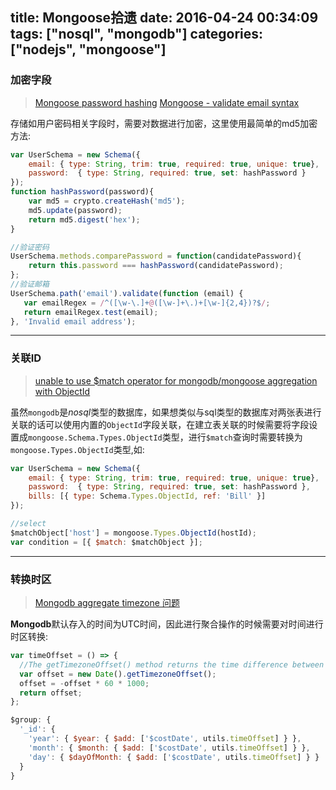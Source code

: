 title: Mongoose拾遗
date: 2016-04-24 00:34:09
tags: ["nosql", "mongodb"]
categories: ["nodejs", "mongoose"]
---

### 加密字段

> [Mongoose password hashing](http://stackoverflow.com/questions/14588032/mongoose-password-hashing)
> [Mongoose - validate email syntax](http://stackoverflow.com/questions/18022365/mongoose-validate-email-syntax)

存储如用户密码相关字段时，需要对数据进行加密，这里使用最简单的md5加密方法:
```js
var UserSchema = new Schema({
	email: { type: String, trim: true, required: true, unique: true},
	password:  { type: String, required: true, set: hashPassword }
});
function hashPassword(password){
	var md5 = crypto.createHash('md5');
	md5.update(password);
	return md5.digest('hex');
}

//验证密码
UserSchema.methods.comparePassword = function(candidatePassword){
	return this.password === hashPassword(candidatePassword);
};
//验证邮箱
UserSchema.path('email').validate(function (email) {
   var emailRegex = /^([\w-\.]+@([\w-]+\.)+[\w-]{2,4})?$/;
   return emailRegex.test(email);
}, 'Invalid email address');
```

----

### 关联ID

> [unable to use $match operator for mongodb/mongoose aggregation with ObjectId](http://stackoverflow.com/questions/16310598/unable-to-use-match-operator-for-mongodb-mongoose-aggregation-with-objectid)

虽然`mongodb`是*nosql*类型的数据库，如果想类似与sql类型的数据库对两张表进行关联的话可以使用内置的`ObjectId`字段关联，在建立表关联的时候需要将字段设置成`mongoose.Schema.Types.ObjectId`类型，进行`$match`查询时需要转换为`mongoose.Types.ObjectId`类型,如:
```js
var UserSchema = new Schema({
	email: { type: String, trim: true, required: true, unique: true},
	password:  { type: String, required: true, set: hashPassword },
	bills: [{ type: Schema.Types.ObjectId, ref: 'Bill' }]
});

//select
$matchObject['host'] = mongoose.Types.ObjectId(hostId);
var condition = [{ $match: $matchObject }];
```

----

### 转换时区

> [Mongodb aggregate timezone 问题](https://gitsea.com/2014/07/26/mongodb-aggregate-timezone-%E9%97%AE%E9%A2%98/)

**Mongodb**默认存入的时间为UTC时间，因此进行聚合操作的时候需要对时间进行时区转换:
```js
var timeOffset = () => {
  //The getTimezoneOffset() method returns the time difference between UTC time and local time, in minutes.
  var offset = new Date().getTimezoneOffset();
  offset = -offset * 60 * 1000;
  return offset;
};

$group: {
  '_id': {
    'year': { $year: { $add: ['$costDate', utils.timeOffset] } },
    'month': { $month: { $add: ['$costDate', utils.timeOffset] } },
    'day': { $dayOfMonth: { $add: ['$costDate', utils.timeOffset] } }
  }
}
```
